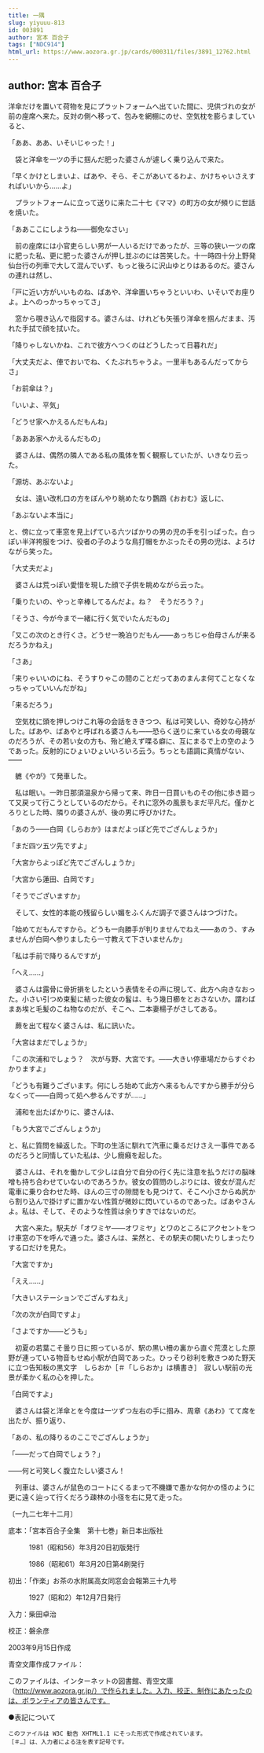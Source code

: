 ```yaml
---
title: 一隅
slug: yiyuuu-813
id: 003891
author: 宮本 百合子
tags: ["NDC914"]
html_url: https://www.aozora.gr.jp/cards/000311/files/3891_12762.html
---
```


## author: 宮本 百合子

洋傘だけを置いて荷物を見にプラットフォームへ出ていた間に、児供づれの女が前の座席へ来た。反対の側へ移って、包みを網棚にのせ、空気枕を膨らましていると、

「ああ、ああ、いそいじゃった！」

　袋と洋傘を一ツの手に掴んだ肥った婆さんが遽しく乗り込んで来た。

「早くかけとしまいよ、ばあや、そら、そこがあいてるわよ、かけちゃいさえすればいいから……よ」

　プラットフォームに立って送りに来た二十七《ママ》の町方の女が頻りに世話を焼いた。

「ああここにしようね――御免なさい」

　前の座席には小官吏らしい男が一人いるだけであったが、三等の狭い一ツの席に肥った私、更に肥った婆さんが押し並ぶのには苦笑した。十一時四十分上野発仙台行の列車で大して混んでいず、もっと後ろに沢山ゆとりはあるのだ。婆さんの連れは然し、

「戸に近い方がいいものね、ばあや、洋傘置いちゃうといいわ、いそいでお座りよ。上へのっかっちゃってさ」

　窓から覗き込んで指図する。婆さんは、けれども矢張り洋傘を掴んだまま、汚れた手拭で顔を拭いた。

「降りゃしないかね、これで彼方へつくのはどうしたって日暮れだ」

「大丈夫だよ、俥でおいでね、くたぶれちゃうよ。一里半もあるんだってからさ」

「お前傘は？」

「いいよ、平気」

「どうせ家へかえるんだもんね」

「あああ家へかえるんだもの」

　婆さんは、偶然の隣人である私の風体を暫く観察していたが、いきなり云った。

「源坊、あぶないよ」

　女は、遠い改札口の方をぼんやり眺めたなり鸚鵡《おおむ》返しに、

「あぶないよ本当に」

と、傍に立って車窓を見上げている六ツばかりの男の児の手を引っぱった。白っぽい半洋袴服をつけ、役者の子のような鳥打帽をかぶったその男の児は、よろけながら笑った。

「大丈夫だよ」

　婆さんは荒っぽい愛惜を現した顔で子供を眺めながら云った。

「乗りたいの、やっと辛棒してるんだよ。ね？　そうだろう？」

「そうさ、今が今まで一緒に行く気でいたんだもの」

「又この次のとき行くさ。どうせ一晩泊りだもん――あっちじゃ伯母さんが来るだろうかねえ」

「さあ」

「来りゃいいのにね、そうすりゃこの間のことだってあのまんま何てことなくなっちゃっていいんだがね」

「来るだろう」

　空気枕に頭を押しつけこれ等の会話をききつつ、私は可笑しい、奇妙な心持がした。ばあや、ばあやと呼ばれる婆さんも――恐らく送りに来ている女の母親なのだろうが、その若い女の方も、殆ど絶えず喋る癖に、互にまるで上の空のようであった。反射的にひょいひょいいろいろ云う。ちっとも語調に真情がない、――

　軈《やが》て発車した。

　私は眠い。一昨日那須温泉から帰って来、昨日一日買いものその他に歩き廻って又戻って行こうとしているのだから。それに窓外の風景もまだ平凡だ。僅かとろりとした時、隣りの婆さんが、後の男に呼びかけた。

「あのう――白岡《しらおか》はまだよっぽど先でござんしょうか」

「まだ四ツ五ツ先ですよ」

「大宮からよっぽど先でござんしょうか」

「大宮から蓮田、白岡です」

「そうでございますか」

　そして、女性的本能の残留らしい媚をふくんだ調子で婆さんはつづけた。

「始めてだもんですから。どうも一向勝手が判りませんでねえ――あのう、すみませんが白岡へ参りましたら一寸教えて下さいませんか」

「私は手前で降りるんですが」

「へえ……」

　婆さんは露骨に骨折損をしたという表情をその声に現して、此方へ向きなおった。小さい引つめ束髪に結った彼女の髷は、もう幾日櫛をとおさないか。謂わばまあ埃と毛髪のこね物なのだが、そこへ、二本妻楊子がさしてある。

　蕨を出て程なく婆さんは、私に訊いた。

「大宮はまだでしょうか」

「この次浦和でしょう？　次が与野、大宮です。――大きい停車場だからすぐわかりますよ」

「どうも有難うございます。何にしろ始めて此方へ来るもんですから勝手が分らなくって――白岡って処へ参るんですが……」

　浦和を出たばかりに、婆さんは、

「もう大宮でござんしょうか」

と、私に質問を繰返した。下町の生活に馴れて汽車に乗るだけさえ一事件であるのだろうと同情していた私は、少し癇癪を起した。

　婆さんは、それを働かして少しは自分で自分の行く先に注意を払うだけの脳味噌も持ち合わせていないのであろうか。彼女の質問のしぶりには、彼女が混んだ電車に乗り合わせた時、ほんの三寸の隙間をも見つけて、そこへ小さからぬ尻から割り込んで掛けずに置かない性質が微妙に閃いているのであった。ばあやさんよ。私は、そして、そのような性質は余りすきではないのだ。

　大宮へ来た。駅夫が「オワミヤ――オワミヤ」とワのところにアクセントをつけ車窓の下を呼んで通った。婆さんは、呆然と、その駅夫の開いたりしまったりする口だけを見た。

「大宮ですか」

「ええ……」

「大きいステーションでござんすねえ」

「次の次が白岡ですよ」

「さよですか――どうも」

　初夏の若葉こそ曇り日に照っているが、駅の黒い柵の裏から直ぐ荒漠とした原野が連っている物音もせぬ小駅が白岡であった。ひっそり砂利を敷きつめた野天に立つ告知板の黒文字　しらおか［＃「しらおか」は横書き］　寂しい駅前の光景が柔かく私の心を押した。

「白岡ですよ」

　婆さんは袋と洋傘とを今度は一ツずつ左右の手に掴み、周章《あわ》てて席を出たが、振り返り、

「あの、私の降りるのここでござんしょうか」

「――だって白岡でしょう？」

――何と可笑しく腹立たしい婆さん！

　列車は、婆さんが鼠色のコートにくるまって不機嫌で愚かな何かの怪のように更に遠く辿って行くだろう疎林の小径を右に見て走った。

〔一九二七年十二月〕













底本：「宮本百合子全集　第十七巻」新日本出版社


　　　1981（昭和56）年3月20日初版発行

　　　1986（昭和61）年3月20日第4刷発行

初出：「作楽」お茶の水附属高女同窓会会報第三十九号

　　　1927（昭和2）年12月7日発行

入力：柴田卓治

校正：磐余彦

2003年9月15日作成

青空文庫作成ファイル：

このファイルは、インターネットの図書館、青空文庫（http://www.aozora.gr.jp/）で作られました。入力、校正、制作にあたったのは、ボランティアの皆さんです。











●表記について


	このファイルは W3C 勧告 XHTML1.1 にそった形式で作成されています。
	［＃…］は、入力者による注を表す記号です。